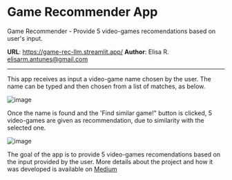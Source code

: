 # Game Recommender App


Game Recommender - Provide 5 video-games recomendations based on user's input.


**URL**: https://game-rec-llm.streamlit.app/
**Author**: Elisa R. <elisarm.antunes@gmail.com>



-----------------------------

This app receives as input a video-game name chosen by the user. The name can be typed and then chosen from a list of matches, as below.


![image](https://github.com/user-attachments/assets/84d4d080-dd4c-4369-b97c-88770dd96d50)


Once the name is found and the 'Find similar game!" button is clicked, 5 video-games are given as recommendation, due to similarity with the selected one.


![image](https://github.com/user-attachments/assets/b8c21832-3a29-4296-af8c-fab9798c6bb1)


The goal of the app is to provide 5 video-games recomendations based on the input provided by the user. More details about the project and how it was developed is available on [Medium](https://medium.com/@elisarm.antunes/llm-game-recommender-8403e232db4b)
 
 
